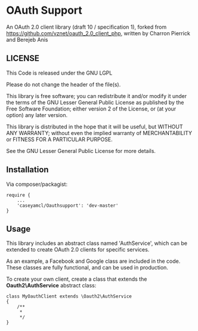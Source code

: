OAuth Support
=============

An OAuth 2.0 client library (draft 10 / specification 1),
forked from https://github.com/vznet/oauth_2.0_client_php,
written by Charron Pierrick and Berejeb Anis

LICENSE
-------

This Code is released under the GNU LGPL

Please do not change the header of the file(s).

This library is free software; you can redistribute it and/or modify it 
under the terms of the GNU Lesser General Public License as published 
by the Free Software Foundation; either version 2 of the License, or 
(at your option) any later version.

This library is distributed in the hope that it will be useful, but 
WITHOUT ANY WARRANTY; without even the implied warranty of MERCHANTABILITY 
or FITNESS FOR A PARTICULAR PURPOSE.

See the GNU Lesser General Public License for more details.


Installation
------------

Via composer/packagist:

    require {
        ...
        'caseyamcl/Oauthsupport': 'dev-master'
    }


Usage
-----

This library includes an abstract class named 'AuthService', which can be
extended to create OAuth 2.0 clients for specific services.

As an example, a Facebook and Google class are included in the code.  These
classes are fully functional, and can be used in production.

To create your own client, create a class that extends the __Oauth2\AuthService__
abstract class:

    class MyOauthClient extends \Oauth2\AuthService
    {
        /**
         * 
         */
    }